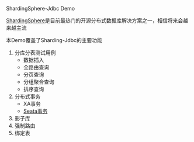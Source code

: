 ShardingSphere-Jdbc Demo

[ShardingSphere](https://shardingsphere.apache.org)是目前最热门的开源分布式数据库解决方案之一，相信将来会越来越主流

本Demo覆盖了Sharding-Jdbc的主要功能

1. 分库分表测试用例
   - 数据插入
   - 全路由查询
   - 分页查询
   - 分组聚合查询
   - 排序查询
2. 分布式事务
   - XA事务
   - [Seata事务](https://shardingsphere.apache.org/document/current/cn/user-manual/shardingsphere-jdbc/usage/transaction/seata/)
3. 影子库
4. 强制路由
5. 绑定表